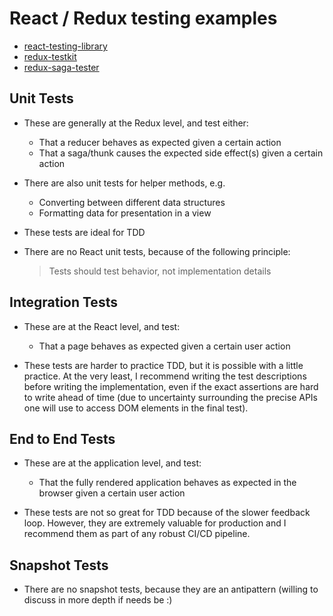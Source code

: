 # React / Redux testing examples

* [react-testing-library](https://github.com/kentcdodds/react-testing-library)
* [redux-testkit](https://github.com/wix/redux-testkit)
* [redux-saga-tester](https://github.com/wix/redux-saga-tester)

## Unit Tests

* These are generally at the Redux level, and test either:
  * That a reducer behaves as expected given a certain action
  * That a saga/thunk causes the expected side effect(s) given a certain action

* There are also unit tests for helper methods, e.g.
  * Converting between different data structures
  * Formatting data for presentation in a view

* These tests are ideal for TDD

* There are no React unit tests, because of the following principle:
  > Tests should test behavior, not implementation details

## Integration Tests

* These are at the React level, and test:
  * That a page behaves as expected given a certain user action

* These tests are harder to practice TDD, but it is possible with a little practice. At the very least, I recommend writing the test descriptions before writing the implementation, even if the exact assertions are hard to write ahead of time (due to uncertainty surrounding the precise APIs one will use to access DOM elements in the final test). 

## End to End Tests

* These are at the application level, and test:
  * That the fully rendered application behaves as expected in the browser given a certain user action

* These tests are not so great for TDD because of the slower feedback loop. However, they are extremely valuable for production and I recommend them as part of any robust CI/CD pipeline.

## Snapshot Tests

* There are no snapshot tests, because they are an antipattern (willing to discuss in more depth if needs be :)
